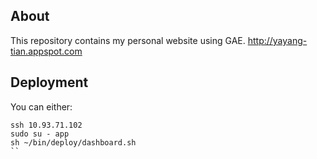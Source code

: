 ## About

This repository contains my personal website using GAE.
http://yayang-tian.appspot.com

## Deployment


You can either:
```
ssh 10.93.71.102
sudo su - app
sh ~/bin/deploy/dashboard.sh 
``